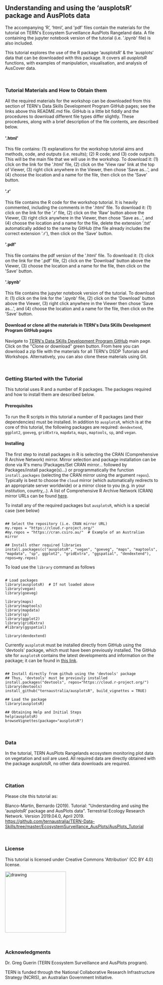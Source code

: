 ## Understanding and using the ‘ausplotsR’ package and AusPlots data

The accompanying ‘R’, ‘html’, and 'pdf’ files contain the materials for the tutorial on TERN's Ecosystem Surveillance AusPlots Rangeland data. A file containing the jupyter notebook version of the tutorial (i.e. '.ipynb' file) is also included.  

This tutorial explores the use of the R package ‘ausplotsR’ & the ‘ausplots’ data that can be downloaded with this package. It covers all *ausplotsR* functions, with examples of manipulation, visualisation, and analysis of AusCover data.


&nbsp;
### Tutorial Materials and How to Obtain them

All the required materials for the workshop can be downloaded from this section of TERN's Data Skills Development Program GitHub pages; see the links above this README.md file. GitHub is a little bit fiddly and the procedures to download different file types differ slightly. These procedures, along with a brief description of the file contents, are described below.

#### '.html'

This file contains: (1) explanations for the workshop tutorial aims and methods, code, and outputs (i.e. results); (2) R code; and (3) code outputs. This will be the main file that we will use in the workshop. To download it: (1) click on the link for the '.html' file, (2) click on the 'View raw' link at the top of Viewer, (3) right click anywhere in the Viewer, then chose 'Save as...', and (4) choose the location and a name for the file, then click on the 'Save' button.

#### '.r'

This file contains the R code for the workshop tutorial. It is heavily commented, including the comments in the '.html' file. To download it: (1) click on the link for the '.r' file, (2) click on the 'Raw' button above the Viewer, (3) right click anywhere in the Viewer, then chose 'Save as...', and (4) choose the location and a name for the file, delete the extension '.txt' automatically added to the name by GitHub (the file already includes the correct extension '.r'), then click on the 'Save' button.

#### '.pdf' 

This file contains the pdf version of the '.html' file. To download it: (1) click on the link for the '.pdf' file, (2) click on the 'Download' button above the Viewer, (3) choose the location and a name for the file, then click on the 'Save' button.  

#### '.ipynb' 

This file contains the jupyter notebook version of the tutorial. To download it: (1) click on the link for the '.ipynb' file, (2) click on the 'Download' button above the Viewer, (3) right click anywhere in the Viewer then chose 'Save as...', and (4) choose the location and a name for the file, then click on the 'Save' button. 

#### Download or clone all the materials in TERN's Data SKills Development Program GitHub pages

Navigate to [TERN's Data SKills Development Program GitHub](https://github.com/ternaustralia/TERN-Data-Skills) main page. Click on the "Clone or download" green button. From here you can download a zip file with the materials for all TERN's DSDP Tutorials and Workshops. Alternatively, you can also clone these materials using Git.


&nbsp;
### Getting Started with the Tutorial

This tutorial uses R and a number of R packages. The packages required and how to install them are described below.

#### Prerequisites

To run the R scripts in this tutorial a number of R packages (and their dependencies) must be installed. In addition to `ausplotsR`, which is at the core of this tutorial, the following packages are required: `dendextend`, `ggplot2`, `goeveg`, `gridExtra`, `mapdata`, `maps`, `maptools`, `sp`, and `vegan`.

#### Installing
The first step to install packages in R is selecting the CRAN (Comprehensive R Archive Network) mirror. Mirror selection and package installation can be done via R's menu (Packages/Set CRAN mirror... followed by Packages/install package(s)...) or programmatically the function `install.packages` (selecting the CRAN mirror using the argument `repos`). Typically is best to choose the `cloud` mirror (which automatically redirects to an appropriate server worldwide) or a mirror close to you (e.g. in your institution, country,..). A list of Comprehensive R Archive Network (CRAN) mirror URLs can be found [here](https://cran.r-project.org/mirrors.html). 


To install any of the required packages but `ausplotsR`, which is a special case (see below)

```{r, message=FALSE, warning=FALSE, error=FALSE}

## Select the repository (i.e. CRAN mirror URL)
my.repos = "https://cloud.r-project.org/"
#my.repos = "https://cran.csiro.au/"  # Example of an Australian mirror

## Install other required libraries
install.packages(c("ausplotsR", "vegan", "goeveg", "maps", "maptools", "mapdata", "sp", ggplot2", "gridExtra", "ggspatial", "dendextend"), repos=my.repos)
```

To load use the `library` command as follows

```{r, message=FALSE, warning=FALSE, error=FALSE}

# Load packages
library(ausplotsR)  # If not loaded above
library(vegan)
library(goeveg)

library(maps)
library(maptools)
library(mapdata)
library(sp)
library(ggplot2)
library(gridExtra)
#library(ggspatial)

library(dendextend)
```


Currently `ausplotsR` must be installed directly from GitHub using the 'devtools' package, which must have been previously installed. The GitHub site for `ausplotsR` contains the latest developments and information on the package; it can be found in [this link](https://github.com/ternaustralia/ausplotsR).

```{r, message=FALSE, warning=FALSE, error=FALSE}

## Install directly from github using the 'devtools' package
## Thus, 'devtools' must be previouly installed
install.packages("devtools", repos="https://cloud.r-project.org/")
library(devtools)
install_github("ternaustralia/ausplotsR", build_vignettes = TRUE)

## Load the package
library(ausplotsR)

## Obtaining Help and Initial Steps
help(ausplotsR)
browseVignettes(package="ausplotsR")
```


&nbsp;
### Data

In the tutorial, TERN AusPlots Rangelands ecosystem monitoring plot data on vegetation and soil are used. All required data are directly obtained with the package ausplotsR, no other data downloads are required.


&nbsp;
### Citation

Please cite this tutorial as: 

Blanco-Martin, Bernardo (2019). 
Tutorial: "Understanding and using the ‘ausplotsR’ package and AusPlots data". 
Terrestrial Ecology Research Network.
Version 2019.04.0, April 2019.
https://github.com/ternaustralia/TERN-Data-Skills/tree/master/EcosystemSurveillance_AusPlots/AusPlots_Tutorial


&nbsp;
### License

This tutorial is licensed under Creative Commons 'Attribution' (CC BY 4.0) license.

<img src="https://mirrors.creativecommons.org/presskit/buttons/88x31/png/by.png" alt="drawing" width="200"/>


&nbsp;
### Acknowledgments

Dr. Greg Guerin  (TERN Ecosystem Surveillance and AusPlots program).

TERN is funded through the National Collaborative Research Infrastructure Strategy (NCRIS), an Australian Government Initiative.












